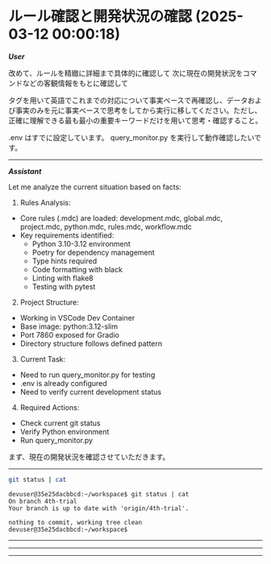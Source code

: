 <!-- Generated by SpecStory -->

# ルール確認と開発状況の確認 (2025-03-12 00:00:18)

_**User**_

改めて、ルールを精緻に詳細まで具体的に確認して
次に現在の開発状況をコマンドなどの客観情報をもとに確認して

<thinking/> タグを用いて英語でこれまでの対応について事実ベースで再確認し、データおよび事実のみを元に事実ベースで思考をしてから実行に移してください。ただし、正確に理解できる最も最小の重要キーワードだけを用いて思考・確認すること。

.env はすでに設定しています。
query_monitor.py を実行して動作確認したいです。

---

_**Assistant**_

<thinking>
Let me analyze the current situation based on facts:

1. Rules Analysis:
- Core rules (.mdc) are loaded: development.mdc, global.mdc, project.mdc, python.mdc, rules.mdc, workflow.mdc
- Key requirements identified:
  * Python 3.10-3.12 environment
  * Poetry for dependency management
  * Type hints required
  * Code formatting with black
  * Linting with flake8
  * Testing with pytest

2. Project Structure:
- Working in VSCode Dev Container
- Base image: python:3.12-slim
- Port 7860 exposed for Gradio
- Directory structure follows defined pattern

3. Current Task:
- Need to run query_monitor.py for testing
- .env is already configured
- Need to verify current development status

4. Required Actions:
- Check current git status
- Verify Python environment
- Run query_monitor.py
</thinking>

まず、現在の開発状況を確認させていただきます。


---

```bash
git status | cat
```

```
devuser@35e25dacbbcd:~/workspace$ git status | cat
On branch 4th-trial
Your branch is up to date with 'origin/4th-trial'.

nothing to commit, working tree clean
devuser@35e25dacbbcd:~/workspace$
```

---




---



---

